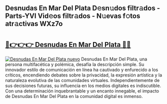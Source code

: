 ## Desnudas En Mar Del Plata D𝚎sn𝚞dos filtr𝚊dos - Parts-YVI Vid𝚎os filtr𝚊dos - N𝚞evas f𝚘tos atr𝚊ctivas WXz7o

# <h2><a href="http://mb21fp2.tromn.icu/?c=Desnudas+En+Mar+Del+Plata">🔗👉👉👉 Desnudas En Mar Del Plata 🔗🔗</a></h2>

[![Desnudas En Mar Del Plata nuevo](https://i.imgur.com/pEAQMta.gif)](http://mb21fp2.tromn.icu/?c=Desnudas+En+Mar+Del+Plata)
Desnudas En Mar Del Plata, una persona multifacética y polémica, desafía la descripción simple. Su innovador estilo de comunicación en línea ha cautivado y enfurecido a los críticos, encendiendo debates sobre la privacidad, la expresión artística y la naturaleza evolutiva de las comunidades virtuales. Independientemente de sus decisiones futuras, su influencia en los medios digitales es indiscutible. Con una determinación inquebrantable y un encanto innegable, el impacto de Desnudas En Mar Del Plata en la comunidad digital es inmenso.
